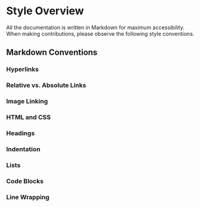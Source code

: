 # Style Overview

All the documentation is written in Markdown for maximum accessibility. When making contributions, please observe the following style conventions.

## Markdown Conventions

### Hyperlinks

### Relative vs. Absolute Links

### Image Linking

### HTML and CSS

### Headings

### Indentation

### Lists

### Code Blocks

### Line Wrapping